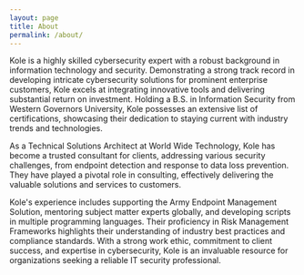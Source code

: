 ```yaml
---
layout: page
title: About
permalink: /about/
---
```


Kole is a highly skilled cybersecurity expert with a robust background in information technology and security. Demonstrating a strong track record in developing intricate cybersecurity solutions for prominent enterprise customers, Kole excels at integrating innovative tools and delivering substantial return on investment. Holding a B.S. in Information Security from Western Governors University, Kole possesses an extensive list of certifications, showcasing their dedication to staying current with industry trends and technologies.

As a Technical Solutions Architect at World Wide Technology, Kole has become a trusted consultant for clients, addressing various security challenges, from endpoint detection and response to data loss prevention. They have played a pivotal role in consulting, effectively delivering the valuable solutions and services to customers.

Kole's experience includes supporting the Army Endpoint Management Solution, mentoring subject matter experts globally, and developing scripts in multiple programming languages. Their proficiency in Risk Management Frameworks highlights their understanding of industry best practices and compliance standards. With a strong work ethic, commitment to client success, and expertise in cybersecurity, Kole is an invaluable resource for organizations seeking a reliable IT security professional.
